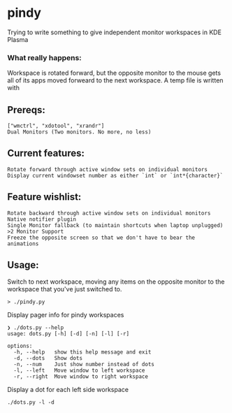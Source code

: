 # pindy
Trying to write something to give independent monitor workspaces in KDE Plasma

### What really happens:
Workspace is rotated forward, but the opposite monitor to the mouse gets all of its apps moved forweard to the next workspace. A temp file is written with 

## Prereqs:
```
["wmctrl", "xdotool", "xrandr"]
Dual Monitors (Two monitors. No more, no less)
```
## Current features:
```
Rotate forward through active window sets on individual monitors
Display current windowset number as either `int` or `int*{character}`
```

## Feature wishlist:
```
Rotate backward through active window sets on individual monitors  
Native notifier plugin
Single Monitor fallback (to maintain shortcuts when laptop unplugged)
>2 Monitor Support
Freeze the opposite screen so that we don't have to bear the animations
```

## Usage:
Switch to next workspace, moving any items on the opposite monitor to the workspace that you've just switched to.
```
> ./pindy.py
```

Display pager info for pindy workspaces
```
❯ ./dots.py --help
usage: dots.py [-h] [-d] [-n] [-l] [-r]

options:
  -h, --help   show this help message and exit
  -d, --dots   Show dots
  -n, --num    Just show number instead of dots
  -l, --left   Move window to left workspace
  -r, --right  Move window to right workspace
```

Display a dot for each left side workspace
```
./dots.py -l -d
```
